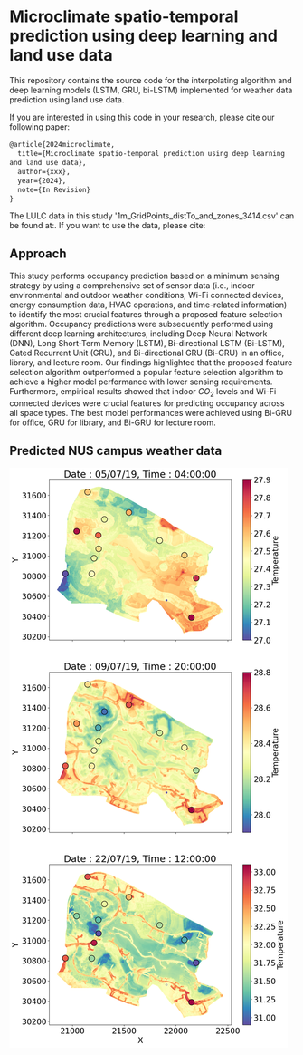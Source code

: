 # Microclimate spatio-temporal prediction using deep learning and land use data
This repository contains the source code for the interpolating algorithm and deep learning models (LSTM, GRU, bi-LSTM) implemented for weather data prediction using land use data.

If you are interested in using this code in your research, please cite our following paper:
```
@article{2024microclimate,
  title={Microclimate spatio-temporal prediction using deep learning and land use data},
  author={xxx},
  year={2024},
  note={In Revision}
}
```
The LULC data in this study '1m_GridPoints_distTo_and_zones_3414.csv' can be found at:. If you want to use the data, please cite:

## Approach

This study performs occupancy prediction based on a minimum sensing strategy by using a comprehensive set of sensor data (i.e., indoor environmental and outdoor weather conditions, Wi-Fi connected devices, energy consumption data, HVAC operations, and time-related information) to identify the most crucial features through a proposed feature selection algorithm. Occupancy predictions were subsequently performed using different deep learning architectures, including Deep Neural Network (DNN), Long Short-Term Memory (LSTM), Bi-directional LSTM (Bi-LSTM), Gated Recurrent Unit (GRU), and Bi-directional GRU (Bi-GRU) in an office, library, and lecture room. Our findings highlighted that the proposed feature selection algorithm outperformed a popular feature selection algorithm to achieve a higher model performance with lower sensing requirements. Furthermore, empirical results showed that indoor $CO_2$ levels and Wi-Fi connected devices were crucial features for predicting occupancy across all space types. The best model performances were achieved using Bi-GRU for office, GRU for library, and Bi-GRU for lecture room.

## Predicted NUS campus weather data
<img src="./src/tem_campusplot.png">
